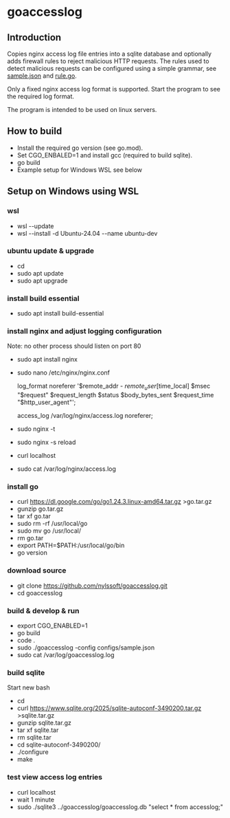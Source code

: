 # goaccesslog

## Introduction

Copies nginx access log file entries into a sqlite database and optionally
adds firewall rules to reject malicious HTTP requests.
The rules used to detect malicious requests can be configured using a simple grammar, see [sample.json](configs/sample.json)
and [rule.go](internal/rule/rule.go).

Only a fixed nginx access log format is supported.
Start the program to see the required log format.

The program is intended to be used on linux servers.

## How to build

- Install the required go version (see go.mod).
- Set CGO_ENBALED=1 and install gcc (required to build sqlite).
- go build
- Example setup for Windows WSL see below

## Setup on Windows using WSL

### wsl
- wsl --update
- wsl --install -d Ubuntu-24.04 --name ubuntu-dev

### ubuntu update & upgrade
- cd
- sudo apt update
- sudo apt upgrade

### install build essential
- sudo apt install build-essential

### install nginx and adjust logging configuration

Note: no other process should listen on port 80

- sudo apt install nginx
- sudo nano /etc/nginx/nginx.conf

    log_format noreferer '$remote_addr - $remote_user [$time_local] $msec "$request" $request_length $status  $body_bytes_sent $request_time "$http_user_agent"';

    access_log /var/log/nginx/access.log noreferer;
- sudo nginx -t
- sudo nginx -s reload
- curl localhost
- sudo cat /var/log/nginx/access.log

### install go
- curl https://dl.google.com/go/go1.24.3.linux-amd64.tar.gz >go.tar.gz
- gunzip go.tar.gz
- tar xf go.tar
- sudo rm -rf /usr/local/go
- sudo mv go /usr/local/
- rm go.tar
- export PATH=$PATH:/usr/local/go/bin
- go version

### download source
- git clone https://github.com/nylssoft/goaccesslog.git
- cd goaccesslog

### build & develop & run
- export CGO_ENABLED=1
- go build
- code .
- sudo ./goaccesslog -config configs/sample.json
- sudo cat /var/log/goaccesslog.log

### build sqlite

Start new bash

- cd
- curl https://www.sqlite.org/2025/sqlite-autoconf-3490200.tar.gz >sqlite.tar.gz
- gunzip sqlite.tar.gz
- tar xf sqlite.tar
- rm sqlite.tar
- cd sqlite-autoconf-3490200/
- ./configure
- make

### test view access log entries
- curl localhost
- wait 1 minute
- sudo ./sqlite3 ../goaccesslog/goaccesslog.db "select * from accesslog;"
